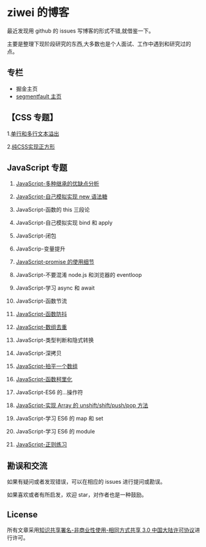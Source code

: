 # ziwei 的博客

最近发现用 github 的 issues 写博客的形式不错,就借鉴一下。

主要是整理下现阶段研究的东西,大多数也是个人面试、工作中遇到和研究过的点。

## 专栏

* 掘金主页
* [segmentfault 主页](https://segmentfault.com/u/ziwei3749)

## 【CSS 专题】

1.[单行和多行文本溢出](https://github.com/ziwei3749/blog/issues/10)

2.[纯CSS实现正方形](https://github.com/ziwei3749/blog/issues/10)

## JavaScript 专题

1.  [JavaScript-多种继承的优缺点分析](https://github.com/ziwei3749/blog/issues/9)

2.  [JavaScript-自己模拟实现 new 语法糖](https://github.com/ziwei3749/blog/issues/1)

3.  JavaScript-函数的 this 三段论

4.  JavaScript-自己模拟实现 bind 和 apply

5.  JavaScript-闭包

6.  JavaScrip-变量提升

7.  [JavaScript-promise 的使用细节](https://github.com/ziwei3749/blog/issues/2)

8.  JavaScript-不要混淆 node.js 和浏览器的 eventloop

9.  JavaScript-学习 async 和 await

10. JavaScript-函数节流

11. [JavaScript-函数防抖](https://github.com/ziwei3749/blog/issues/4)

12. [JavaScript-数组去重](https://github.com/ziwei3749/blog/issues/7)

13. JavaScript-类型判断和隐式转换

14. JavaScript-深拷贝

15. [JavaScript-拍平一个数组](https://github.com/ziwei3749/blog/issues/5)

16. [JavaScript-函数柯里化](https://github.com/ziwei3749/blog/issues/3)

17. JavaScript-ES6 的...操作符

18. [JavaScript-实现 Array 的 unshift/shift/push/pop 方法](https://github.com/ziwei3749/blog/issues/8)

19. JavaScript-学习 ES6 的 map 和 set

20. JavaScript-学习 ES6 的 module

21. [JavaScript-正则练习](https://github.com/ziwei3749/blog/issues/6)

## 勘误和交流

如果有疑问或者发现错误，可以在相应的 issues 进行提问或勘误。

如果喜欢或者有所启发，欢迎 star，对作者也是一种鼓励。

## License

所有文章采用[知识共享署名-非商业性使用-相同方式共享 3.0 中国大陆许可协议](https://creativecommons.org/licenses/by-nc-sa/3.0/cn/)进行许可。
